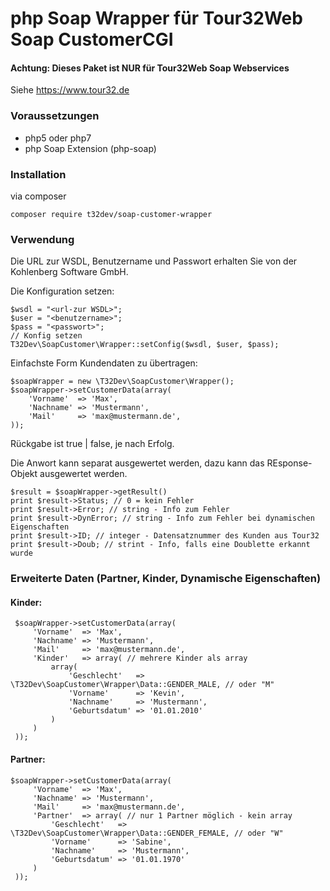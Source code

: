 # php Soap Wrapper für Tour32Web Soap CustomerCGI

#### Achtung: Dieses Paket ist **NUR** für Tour32Web Soap Webservices

Siehe https://www.tour32.de

### Voraussetzungen

 - php5 oder php7
 - php Soap Extension (php-soap)

### Installation

via composer

    composer require t32dev/soap-customer-wrapper
    
### Verwendung    

Die URL zur WSDL, Benutzername und Passwort erhalten Sie von der Kohlenberg Software GmbH.

Die Konfiguration setzen:

    $wsdl = "<url-zur WSDL>";
    $user = "<benutzername>";
    $pass = "<passwort>";
    // Konfig setzen
    T32Dev\SoapCustomer\Wrapper::setConfig($wsdl, $user, $pass);
    
Einfachste Form Kundendaten zu übertragen:

    $soapWrapper = new \T32Dev\SoapCustomer\Wrapper();
    $soapWrapper->setCustomerData(array(
        'Vorname'  => 'Max',
        'Nachname' => 'Mustermann',
        'Mail'     => 'max@mustermann.de',
    ));    
    
Rückgabe ist true | false, je nach Erfolg.

Die Anwort kann separat ausgewertet werden, dazu kann das REsponse-Objekt ausgewertet werden.

    $result = $soapWrapper->getResult()
    print $result->Status; // 0 = kein Fehler
    print $result->Error; // string - Info zum Fehler
    print $result->DynError; // string - Info zum Fehler bei dynamischen Eigenschaften
    print $result->ID; // integer - Datensatznummer des Kunden aus Tour32
    print $result->Doub; // strint - Info, falls eine Doublette erkannt wurde
    
        
### Erweiterte Daten (Partner, Kinder, Dynamische Eigenschaften)

#### Kinder:
 
 
     $soapWrapper->setCustomerData(array(
         'Vorname'  => 'Max',
         'Nachname' => 'Mustermann',
         'Mail'     => 'max@mustermann.de',
         'Kinder'   => array( // mehrere Kinder als array
             array(
                 'Geschlecht'   => \T32Dev\SoapCustomer\Wrapper\Data::GENDER_MALE, // oder "M"
                 'Vorname'      => 'Kevin',
                 'Nachname'     => 'Mustermann',
                 'Geburtsdatum' => '01.01.2010'
             )
         )
     ));

#### Partner:
 
 
    $soapWrapper->setCustomerData(array(
         'Vorname'  => 'Max',
         'Nachname' => 'Mustermann',
         'Mail'     => 'max@mustermann.de',
         'Partner'  => array( // nur 1 Partner möglich - kein array
             'Geschlecht'   => \T32Dev\SoapCustomer\Wrapper\Data::GENDER_FEMALE, // oder "W"
             'Vorname'      => 'Sabine',
             'Nachname'     => 'Mustermann',
             'Geburtsdatum' => '01.01.1970'
         )
     ));
